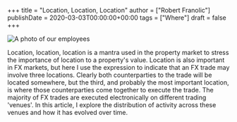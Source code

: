 +++
title = "Location, Location, Location"
author = ["Robert Franolic"]
publishDate = 2020-03-03T00:00:00+00:00
tags = ["Where"]
draft = false
+++

<img src="/ox-hugo/lctn_lctn_lctn.svg" alt="A photo of our employees" class="left">

Location, location, location is a mantra used in the property market
to stress the importance of location to a property's value. Location
is also important in FX markets, but here I use the expression to
indicate that an FX trade may involve three locations. Clearly both
counterparties to the trade will be located somewhere, but the third,
and probably the most important location, is where those
counterparties come together to execute the trade. The majority of FX
trades are executed electronically on different trading 'venues'. In
this article, I explore the distribution of activity across these
venues and how it has evolved over time.

<!--more-->
